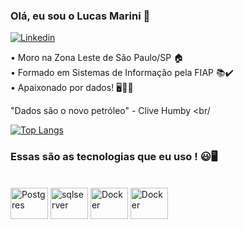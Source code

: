 ### Olá, eu sou o Lucas Marini 👋

[![Linkedin](https://img.shields.io/badge/LinkedIn-0077B5?style=for-the-badge&logo=linkedin&logoColor=white)](https://www.linkedin.com/in/lucas-marini/)


 • Moro na Zona Leste de São Paulo/SP 🏠 <br/>
 • Formado em Sistemas de Informação pela FIAP 📚✔️<br/>
 • Apaixonado por dados! 🖥️👨‍💻<br/>

 "Dados são o novo petróleo" - Clive Humby <br/
 
[![Top Langs](https://github-readme-stats.vercel.app/api/top-langs/?username=lucas-marini&theme=blue-green)](https://github.com/anuraghazra/github-readme-stats)

### Essas são as tecnologias que eu uso ! 😃🖥️
<div style="display: inline_block"><br/>
  <img alt="Postgres" height="50" width="60" src="https://cdn.jsdelivr.net/gh/devicons/devicon/icons/postgresql/postgresql-original-wordmark.svg" />
  <img alt="sqlserver" height="50" width="60" src="https://cdn.jsdelivr.net/gh/devicons/devicon/icons/microsoftsqlserver/microsoftsqlserver-plain-wordmark.svg" />
  <img alt="Docker" height="50" width="60" src="https://cdn.jsdelivr.net/gh/devicons/devicon/icons/docker/docker-original.svg" />
  <img alt="Docker" height="50" width="60" src="https://cdn.jsdelivr.net/gh/devicons/devicon/icons/git/git-plain-wordmark.svg" />
    
</div><br/>




